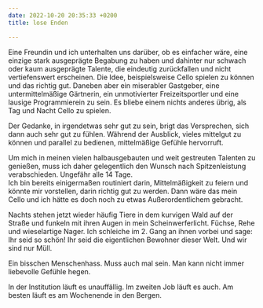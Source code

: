 ```yaml
---
date: 2022-10-20 20:35:33 +0200
title: lose Enden

---
```

Eine Freundin und ich unterhalten uns darüber, ob es einfacher wäre, eine einzige stark ausgeprägte Begabung zu haben und dahinter nur schwach oder kaum ausgeprägte Talente, die eindeutig zurückfallen und nicht vertiefenswert erscheinen. Die Idee, beispielsweise Cello spielen zu können und das richtig gut. Daneben aber ein miserabler Gastgeber, eine untermittelmäßige Gärtnerin, ein unmotivierter Freizeitsportler und eine lausige Programmierein zu sein. Es bliebe einem nichts anderes übrig, als Tag und Nacht Cello zu spielen.

Der Gedanke, in irgendetwas sehr gut zu sein, brigt das Versprechen, sich dann auch sehr gut zu fühlen. Während der Ausblick, vieles mittelgut zu können und parallel zu bedienen, mittelmäßige Gefühle hervorruft.

Um mich in meinen vielen halbausgebauten und weit gestreuten Talenten zu genießen, muss ich daher gelegentlich den Wunsch nach Spitzenleistung verabschieden. Ungefähr alle 14 Tage.  
Ich bin bereits einigermaßen routiniert darin, Mittelmäßigkeit zu feiern und könnte mir vorstellen, darin richtig gut zu werden. Dann wäre das mein Cello und ich hätte es doch noch zu etwas Außerordentlichem gebracht.

Nachts stehen jetzt wieder häufig Tiere in dem kurvigen Wald auf der Straße und funkeln mit ihren Augen in mein Scheinwerferlicht. Füchse, Rehe und wieselartige Nager. Ich schleiche im 2. Gang an ihnen vorbei und sage: Ihr seid so schön! Ihr seid die eigentlichen Bewohner dieser Welt. Und wir sind nur Müll.

Ein bisschen Menschenhass. Muss auch mal sein. Man kann nicht immer liebevolle Gefühle hegen.

In der Institution läuft es unauffällig. Im zweiten Job läuft es auch. Am besten läuft es am Wochenende in den Bergen. 